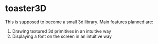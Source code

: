 # toaster3D
This is supposed to become a small 3d library.
Main features planned are:
1) Drawing textured 3d primitives in an intuitive way
2) Displaying a font on the screen in an intuitive way
